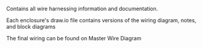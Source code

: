 Contains all wire harnessing information and documentation.

Each enclosure's draw.io file contains versions of the wiring diagram, notes, and block diagrams

The final wiring can be found on Master Wire Diagram
